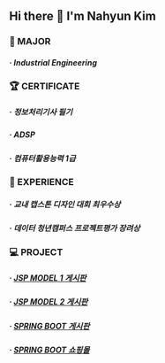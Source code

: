 ## Hi there 👋 I'm Nahyun Kim

<!--
- 🔭 I’m currently working on ...
- 🌱 I’m currently learning ...
- 👯 I’m looking to collaborate on ...
- 🤔 I’m looking for help with ...
- 💬 Ask me about ...
- 📫 How to reach me: ...
- 😄 Pronouns: ...
- ⚡ Fun fact: ...✨
-->

### :notebook: MAJOR
#####   · Industrial Engineering

### :trophy: CERTIFICATE
#####  · 정보처리기사 필기
#####  · ADSP
#####  · 컴퓨터활용능력 1급

### 🌱 EXPERIENCE
#####  · 교내 캡스톤 디자인 대회 최우수상
#####  · 데이터 청년캠퍼스 프로젝트평가 장려상

### :computer: PROJECT
#####  · [JSP MODEL 1 게시판](https://github.com/nasus309/Jsp/tree/master/Farmstory1)
#####  · [JSP MODEL 2 게시판](https://github.com/nasus309/Jsp/tree/master/Farmstory2)
#####  · [SPRING BOOT 게시판](https://github.com/nasus309/Jsp/tree/master/Farmstory2)
#####  · [SPRING BOOT 쇼핑몰](https://github.com/nasus309/Spring/tree/master/kmarket)


